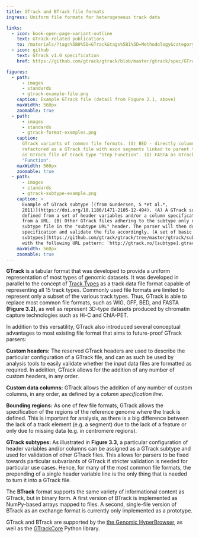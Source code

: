 ```yaml
---
title: GTrack and BTrack file formats
ingress: Uniform file formats for heterogeneous track data

links:
  - icon: book-open-page-variant-outline
    text: GTrack-related publications
    to: /materials/?tags%5B0%5D=GTrack&tags%5B1%5D=Methodology&category=Publication
  - icon: github
    text: GTrack v1.0 specification
    href: https://github.com/gtrack/gtrack/blob/master/gtrack/spec/GTrack_specification.txt

figures:
  - path:
      - images
      - standards
      - gtrack-example-file.png
    caption: Example GTrack file (detail from Figure 2.1, above)
    maxWidth: 560px
    zoomable: true
  - path:
      - images
      - standards
      - gtrack-format-examples.png
    caption:
      GTrack variants of common file formats. (A) BED - directly column-mapped variant. (B) BED -
      refactored as a GTrack file with exon segments linked to parent transcript segments. (C) WIG
      as GTrack file of track type "Step Function". (D) FASTA as GTrack file of track type
      "Function".
    maxWidth: 560px
    zoomable: true
  - path:
      - images
      - standards
      - gtrack-subtype-example.png
    caption: >
      Example of GTrack subtype [(from Gundersen, S *et al.*,
      2011)](https://doi.org/10.1186/1471-2105-12-494). (A) A GTrack subtype specification file is
      defined from a set of header variables and/or a column specification line, and made available
      from a URL. (B) Other GTrack files adhering to the subtype only need to prepend the URL to the
      subtype file in the "subtype URL" header. The parser will then download the subtype
      specification and validate the file accordingly. [A set of basic GTrack
      subtypes](https://github.com/gtrack/gtrack/tree/master/gtrack/subtypes) are available for  use
      with the following URL pattern: `http://gtrack.no/[subtype].gtrack`
    maxWidth: 560px
    zoomable: true
---
```


**GTrack** is a tabular format that was developed to provide a uniform representation of most types
of genomic datasets. It was developed in parallel to the concept of
[Track Types](/tracks/#tracks-06-track-types) as a track data file format capable of representing
all 15 track types. Commonly used file formats are limited to represent only a subset of the various
track types. Thus, GTrack is able to replace most common file formats, such as WIG, GFF, BED, and
FASTA **(Figure 3.2)**, as well as represent 3D-type datasets produced by chromatin capture
technologies such as Hi-C and ChIA-PET.

<ui-quote-text :quote='"GTrack is able to replace most common file formats"'> </ui-quote-text>

In addition to this versatility, GTrack also introduced several conceptual advantages to most
existing file format that aims to future-proof GTrack parsers:

**Custom headers:** The reserved GTrack headers are used to describe the particular configuration of
a GTrack file, and can as such be used by analysis tools to easily validate whether the input data
files are formatted as required. In addition, GTrack allows for the addition of any number of custom
headers, in any order.

**Custom data columns:** GTrack allows the addition of any number of custom columns, in any order,
as defined by a _column specification line_.

**Bounding regions:** As one of few file formats, GTrack allows the specification of the regions of
the reference genome where the track is defined. This is important for analysis, as there is a big
difference between the lack of a track element (e.g. a segment) due to the lack of a feature or only
due to missing data (e.g. in centromere regions).

**GTrack subtypes:** As illustrated in **Figure 3.3**, a particular configuration of header
variables and/or columns can be assigned as a GTrack subtype and used for validation of other GTrack
files. This allows for parsers to be fixed towards particular subvariants of GTrack if stricter
validation is needed for particular use cases. Hence, for many of the most common file formats, the
prepending of a single header variable line is the only thing that is needed to turn it into a
GTrack file.

The **BTrack** format supports the same variety of informational content as GTrack, but in binary
form. A first version of BTrack is implemented as NumPy-based arrays mapped to files. A second,
single-file version of BTrack as an exchange format is currently only implemented as a prototype.

GTrack and BTrack are supported by the
[the Genomic HyperBrowser](http://localhost:5050/materials/?category=Publication&tags%5B0%5D=HyperBrowser&tags%5B1%5D=Methodology),
as well as the [GTrackCore](https://github.com/gtrack/gtrackcore) Python library.
